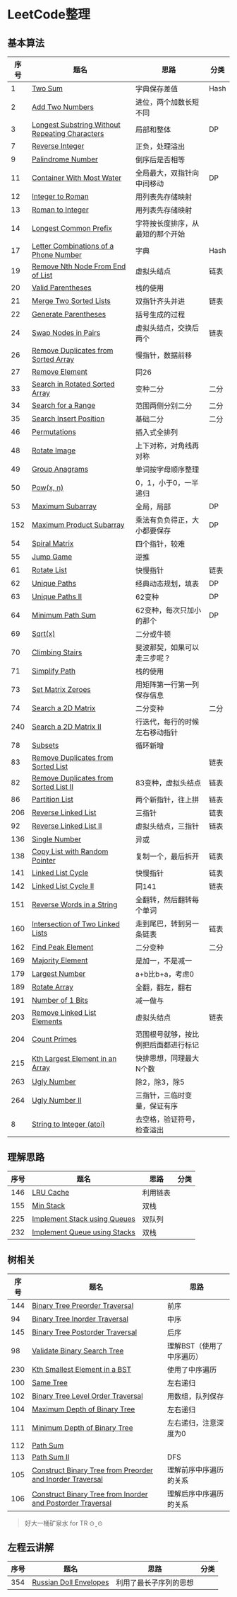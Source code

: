 # LeetCode整理

## 基本算法
| **序号** | **题名** | **思路** | **分类** | 
| --- | --- | --- | --- |
| 1 | [Two Sum](https://leetcode.com/problems/two-sum/) | 字典保存差值 | Hash |
| 2 | [Add Two Numbers](https://leetcode.com/problems/add-two-numbers/) | 进位，两个加数长短不同 | |
| 3 | [Longest Substring Without Repeating Characters](https://leetcode.com/problems/longest-substring-without-repeating-characters/) | 局部和整体 | DP |
| 7 | [Reverse Integer](https://leetcode.com/problems/reverse-integer/) | 正负，处理溢出 | |
| 9 | [Palindrome Number](https://leetcode.com/problems/palindrome-number/) | 倒序后是否相等 | |
| 11 | [Container With Most Water](https://leetcode.com/problems/container-with-most-water/)| 全局最大，双指针向中间移动 | DP |
| 12 | [Integer to Roman](https://leetcode.com/problems/integer-to-roman/) | 用列表先存储映射 | |
| 13 | [Roman to Integer](https://leetcode.com/problems/roman-to-integer/) | 用列表先存储映射 | |
| 14 | [Longest Common Prefix](https://leetcode.com/problems/longest-common-prefix/) | 字符按长度排序，从最短的那个开始 | |
| 17 | [Letter Combinations of a Phone Number](https://leetcode.com/problems/letter-combinations-of-a-phone-number/) | 字典 | Hash |
| 19 | [Remove Nth Node From End of List](https://leetcode.com/problems/remove-nth-node-from-end-of-list/) | 虚拟头结点 | 链表 |
| 20 | [Valid Parentheses](https://leetcode.com/problems/valid-parentheses/) | 栈的使用 |  |
| 21 | [Merge Two Sorted Lists](https://leetcode.com/problems/merge-two-sorted-lists/) | 双指针齐头并进 | 链表 |
| 22 | [Generate Parentheses](https://leetcode.com/problems/generate-parentheses/) | 括号生成的过程 |  |
| 24 | [Swap Nodes in Pairs](https://leetcode.com/problems/swap-nodes-in-pairs/) | 虚拟头结点，交换后两个 | 链表 |
| 26 | [Remove Duplicates from Sorted Array](https://leetcode.com/problems/remove-duplicates-from-sorted-array/) | 慢指针，数据前移 |  |
| 27 | [Remove Element](https://leetcode.com/problems/remove-element/) | 同26 |  |
| 33 | [Search in Rotated Sorted Array](https://leetcode.com/problems/search-in-rotated-sorted-array/) | 变种二分 | 二分 |
| 34 | [Search for a Range](https://leetcode.com/problems/search-for-a-range/) | 范围两侧分别二分 | 二分 |
| 35 | [Search Insert Position](https://leetcode.com/problems/search-insert-position/) | 基础二分 | 二分 |
| 46 | [Permutations](https://leetcode.com/problems/permutations/) | 插入式全排列 |  |
| 48 | [Rotate Image](https://leetcode.com/problems/rotate-image/) | 上下对称，对角线再对称 |  |
| 49 | [Group Anagrams](https://leetcode.com/problems/group-anagrams/) | 单词按字母顺序整理 |  |
| 50 | [Pow(x, n)](https://leetcode.com/problems/powx-n/) | 0，1，小于0，一半递归 |  |
| 53 | [Maximum Subarray](https://leetcode.com/problems/maximum-subarray/) | 全局，局部 | DP |
| 152 | [Maximum Product Subarray](https://leetcode.com/problems/maximum-product-subarray/) | 乘法有负负得正，大小都要保存 | DP |
| 54 | [Spiral Matrix](https://leetcode.com/problems/spiral-matrix/) | 四个指针，较难 |  |
| 55 | [Jump Game](https://leetcode.com/problems/jump-game/) | 逆推 |  |
| 61 | [Rotate List](https://leetcode.com/problems/rotate-list/) | 快慢指针 | 链表 |
| 62 | [Unique Paths](https://leetcode.com/problems/unique-paths/) | 经典动态规划，填表 | DP |
| 63 | [Unique Paths II](https://leetcode.com/problems/unique-paths-ii/) | 62变种 | DP |
| 64 | [Minimum Path Sum](https://leetcode.com/problems/minimum-path-sum/) | 62变种，每次只加小的那个 | DP |
| 69 | [Sqrt(x)](https://leetcode.com/problems/sqrtx/) | 二分或牛顿 |  |
| 70 | [Climbing Stairs](https://leetcode.com/problems/climbing-stairs/) | 斐波那契，如果可以走三步呢？ |  |
| 71 | [Simplify Path](https://leetcode.com/problems/simplify-path/) | 栈的使用 |  |
| 73 | [Set Matrix Zeroes](https://leetcode.com/problems/set-matrix-zeroes/) | 用矩阵第一行第一列保存信息 |  |
| 74 | [Search a 2D Matrix](https://leetcode.com/problems/search-a-2d-matrix/) | 二分变种 | 二分 |
| 240 | [Search a 2D Matrix II](https://leetcode.com/problems/search-a-2d-matrix-ii/) | 行迭代，每行的时候左右移动指针 |  |
| 78 | [Subsets](https://leetcode.com/problems/subsets/) | 循环新增 |  |
| 83 | [Remove Duplicates from Sorted List](https://leetcode.com/problems/remove-duplicates-from-sorted-list/) |  | 链表 |
| 82 | [Remove Duplicates from Sorted List II](https://leetcode.com/problems/remove-duplicates-from-sorted-list-ii/) | 83变种，虚拟头结点 | 链表 |
| 86 | [Partition List](https://leetcode.com/problems/partition-list/) | 两个新指针，往上拼 | 链表 |
| 206 | [Reverse Linked List](https://leetcode.com/problems/reverse-linked-list/) | 三指针 | 链表 |
| 92 | [Reverse Linked List II](https://leetcode.com/problems/reverse-linked-list-ii/) | 虚拟头结点，三指针 | 链表 |
| 136 | [Single Number](https://leetcode.com/problems/single-number/) | 异或 |  |
| 138 | [Copy List with Random Pointer](https://leetcode.com/problems/copy-list-with-random-pointer/) | 复制一个，最后拆开 | 链表 |
| 141 | [Linked List Cycle](https://leetcode.com/problems/linked-list-cycle/) | 快慢指针 | 链表 |
| 142 | [Linked List Cycle II](https://leetcode.com/problems/linked-list-cycle-ii/) | 同141 | 链表 |
| 151 | [Reverse Words in a String](https://leetcode.com/problems/reverse-words-in-a-string/) | 全翻转，然后翻转每个单词 |  |
| 160 | [Intersection of Two Linked Lists](https://leetcode.com/problems/intersection-of-two-linked-lists/) | 走到尾巴，转到另一条链表 | 链表 |
| 162 | [Find Peak Element](https://leetcode.com/problems/find-peak-element/) | 二分变种 | 二分 |
| 169 | [Majority Element](https://leetcode.com/problems/majority-element/) | 是加一，不是减一 |  |
| 179 | [Largest Number](https://leetcode.com/problems/largest-number/) | a+b比b+a，考虑0 |  |
| 189 | [Rotate Array](https://leetcode.com/problems/rotate-array/) | 全翻，翻左，翻右 |  |
| 191 | [Number of 1 Bits](https://leetcode.com/problems/number-of-1-bits/) | 减一做与 |  |
| 203 | [Remove Linked List Elements](https://leetcode.com/problems/remove-linked-list-elements/) | 虚拟头结点 | 链表 |
| 204 | [Count Primes](https://leetcode.com/problems/count-primes/) | 范围根号就够，按比例把后面都进行标记 |  |
| 215 | [Kth Largest Element in an Array](https://leetcode.com/problems/kth-largest-element-in-an-array/) | 快排思想，同理最大N个数 |  |
| 263 | [Ugly Number](https://leetcode.com/problems/ugly-number/) | 除2，除3，除5 |  |
| 264 | [Ugly Number II](https://leetcode.com/problems/ugly-number-ii/) | 三指针，三临时变量，保证有序 |  |
| 8 | [String to Integer (atoi)](https://leetcode.com/problems/string-to-integer-atoi/) | 去空格，验证符号，检查溢出 |  |


## 理解思路
| **序号** | **题名** | **思路** |**分类**|
| --- | --- | --- | --- |
| 146 | [LRU Cache](https://leetcode.com/problems/lru-cache/?tab=Description) | 利用链表 |
| 155 | [Min Stack](https://leetcode.com/problems/min-stack/) | 双栈 |
| 225 | [Implement Stack using Queues](https://leetcode.com/problems/implement-stack-using-queues/) | 双队列 |
| 232 | [Implement Queue using Stacks](https://leetcode.com/problems/implement-queue-using-stacks/) | 双栈 |


## 树相关
| **序号** | **题名** | **思路** |
| --- | --- | --- |
| 144 | [Binary Tree Preorder Traversal](https://leetcode.com/problems/binary-tree-preorder-traversal/) | 前序 |
| 94 | [Binary Tree Inorder Traversal](https://leetcode.com/problems/binary-tree-inorder-traversal/) | 中序 |
| 145 | [Binary Tree Postorder Traversal](https://leetcode.com/problems/binary-tree-postorder-traversal/) | 后序 |
| 98 | [Validate Binary Search Tree](https://leetcode.com/problems/validate-binary-search-tree/) | 理解BST（使用了中序遍历） |
| 230 | [Kth Smallest Element in a BST](https://leetcode.com/problems/kth-smallest-element-in-a-bst/) | 使用了中序遍历 |
| 100 | [Same Tree](https://leetcode.com/problems/same-tree/) | 左右递归 |
| 102 | [Binary Tree Level Order Traversal](https://leetcode.com/problems/binary-tree-level-order-traversal/) | 用数组，队列保存 |
| 104 | [Maximum Depth of Binary Tree](https://leetcode.com/problems/maximum-depth-of-binary-tree/) | 左右递归 |
| 111 | [Minimum Depth of Binary Tree](https://leetcode.com/problems/minimum-depth-of-binary-tree/) | 左右递归，注意深度为0 |
| 112 | [Path Sum](https://leetcode.com/problems/path-sum/) |  |
| 113 | [Path Sum II](https://leetcode.com/problems/path-sum-ii/) | DFS |
| 105 | [Construct Binary Tree from Preorder and Inorder Traversal](https://leetcode.com/problems/construct-binary-tree-from-preorder-and-inorder-traversal/) | 理解前序中序遍历的关系 |
| 106 | [Construct Binary Tree from Inorder and Postorder Traversal](https://leetcode.com/problems/construct-binary-tree-from-inorder-and-postorder-traversal/) | 理解后序中序遍历的关系 |

> 好大一桶矿泉水 for TR ⊙ˍ⊙

## 左程云讲解
| **序号** | **题名** | **思路** |**分类** |
| --- | --- | --- | --- |
| 354 | [Russian Doll Envelopes](https://leetcode.com/problems/russian-doll-envelopes/) | 利用了最长子序列的思想 | |






